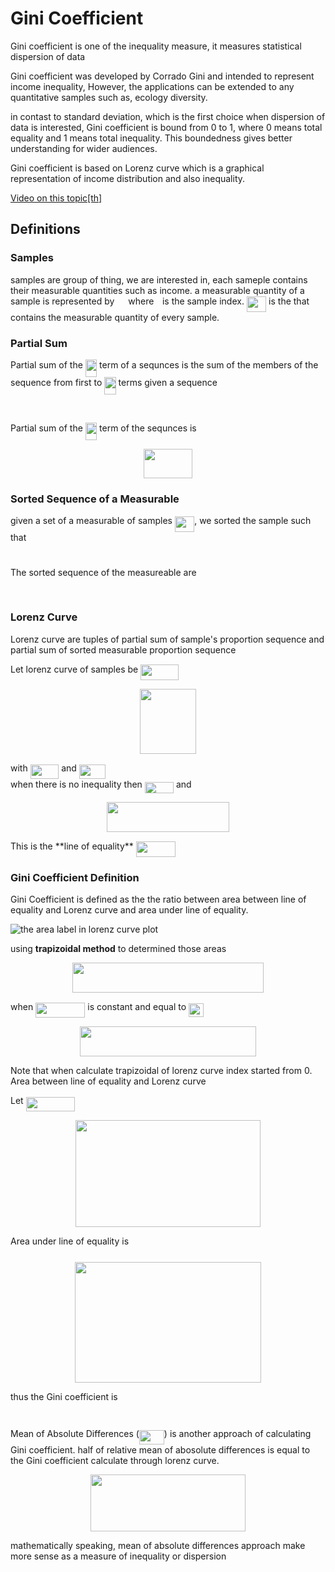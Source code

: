 # Gini Coefficient

Gini coefficient is one of the inequality measure, it measures statistical dispersion of data

Gini coefficient was developed by Corrado Gini and intended to represent income inequality, However, the applications can be extended to any quantitative samples such as, ecology diversity.

in contast to standard deviation, which is the first choice when dispersion of data is interested, Gini coefficient is bound from 0 to 1, where 0 means total equality and 1 means total inequality. This boundedness gives better understanding for wider audiences.

Gini coefficient is based on Lorenz curve which is a graphical representation of income distribution and also inequality.

[Video on this topic[th]](https://youtu.be/yqRwAr0eDw4)

## Definitions

### Samples

samples are group of thing, we are interested in, each sameple contains their measurable quantities such as income. a measurable quantity of a sample is represented by <img src="svgs/9fc20fb1d3825674c6a279cb0d5ca636.svg?invert_in_darkmode" align=middle width=14.045887349999989pt height=14.15524440000002pt/> where <img src="svgs/77a3b857d53fb44e33b53e4c8b68351a.svg?invert_in_darkmode" align=middle width=5.663225699999989pt height=21.68300969999999pt/> is the sample index. <img src="svgs/2be584587fa2addfb86cdbc696cc407f.svg?invert_in_darkmode" align=middle width=31.30620404999999pt height=24.65753399999998pt/> is the that contains the measurable quantity of every sample.

### Partial Sum

Partial sum of the <img src="svgs/3def24cf259215eefdd43e76525fb473.svg?invert_in_darkmode" align=middle width=18.32504519999999pt height=27.91243950000002pt/> term of a sequnces is the sum of the members of the sequence from first to <img src="svgs/3def24cf259215eefdd43e76525fb473.svg?invert_in_darkmode" align=middle width=18.32504519999999pt height=27.91243950000002pt/> terms
given a sequence

<p align="center"><img src="svgs/4b1c48538791749cad617097a5c4bd89.svg?invert_in_darkmode" align=middle width=119.96209335pt height=16.438356pt/></p>

Partial sum of the <img src="svgs/3def24cf259215eefdd43e76525fb473.svg?invert_in_darkmode" align=middle width=18.32504519999999pt height=27.91243950000002pt/> term of the sequnces is

<p align="center"><img src="svgs/490e732f8013277138ec2a20eafe07c6.svg?invert_in_darkmode" align=middle width=78.3199956pt height=47.358596999999996pt/></p>

### Sorted Sequence of a Measurable

given a set of a measurable of samples <img src="svgs/2be584587fa2addfb86cdbc696cc407f.svg?invert_in_darkmode" align=middle width=31.30620404999999pt height=24.65753399999998pt/>, we sorted the sample such that

<p align="center"><img src="svgs/76028955fc262594791b51ac7d15c1f9.svg?invert_in_darkmode" align=middle width=283.80748275pt height=11.327609699999998pt/></p>

The sorted sequence of the measureable are

<p align="center"><img src="svgs/005cdab82ae7bc95f7d13b3452a886eb.svg?invert_in_darkmode" align=middle width=174.12802109999998pt height=16.438356pt/></p>

### Lorenz Curve

Lorenz curve are tuples of partial sum of sample's proportion sequence and partial sum of sorted measurable proportion sequence

Let lorenz curve of samples be <img src="svgs/57480d683548cabe23bc856a8c551c0f.svg?invert_in_darkmode" align=middle width=60.42819089999998pt height=24.65753399999998pt/>

<p align="center"><img src="svgs/999f60af757844701e7b7df03ccf297a.svg?invert_in_darkmode" align=middle width=89.3155593pt height=104.58018449999999pt/></p>

with <img src="svgs/8511332df39325a5a9da9b5aeb7be6f0.svg?invert_in_darkmode" align=middle width=45.559286849999985pt height=22.831056599999986pt/> and <img src="svgs/1cc82470061a35a5468ec096483b1d0e.svg?invert_in_darkmode" align=middle width=42.41617544999999pt height=22.831056599999986pt/>  
when there is no inequality then <img src="svgs/4857a419253496ade3d008a2348c1aca.svg?invert_in_darkmode" align=middle width=46.18040294999999pt height=18.666631500000015pt/> and
<p align="center"><img src="svgs/1985bb7540e6e3d0eb17b7d8643a0549.svg?invert_in_darkmode" align=middle width=196.79711204999998pt height=47.358596999999996pt/></p> 
This is the **line of equality** <img src="svgs/85943d5fd288f0d3e4f4792c45b3d3c2.svg?invert_in_darkmode" align=middle width=63.571302299999985pt height=24.65753399999998pt/>

### Gini Coefficient Definition

Gini Coefficient is defined as the the ratio between area between line of equality and Lorenz curve and area under line of equality.

![the area label in lorenz curve plot]()

using **trapizoidal method** to determined those areas

<p align="center"><img src="svgs/641a286e2b24bc45347e054ca277021b.svg?invert_in_darkmode" align=middle width=306.49667895pt height=47.806078649999996pt/></p>

when <img src="svgs/07a573358a6c64b29111b28e8252da9d.svg?invert_in_darkmode" align=middle width=79.25610494999998pt height=24.65753399999998pt/> is constant and equal to <img src="svgs/ecd35f68213cd27c6e57c6d46f168f31.svg?invert_in_darkmode" align=middle width=24.00689774999999pt height=22.831056599999986pt/>

<p align="center"><img src="svgs/8c889f1f665ea6af52d8c08459f1e968.svg?invert_in_darkmode" align=middle width=281.8909104pt height=47.806078649999996pt/></p>

Note that when calculate trapizoidal of lorenz curve index started from 0.  
Area between line of equality and Lorenz curve

Let <img src="svgs/7bfade092cda38225eaf6e3cfe962a1a.svg?invert_in_darkmode" align=middle width=78.39875835pt height=22.831056599999986pt/>

<p align="center"><img src="svgs/5717239c787017ec66b92f694764eec8.svg?invert_in_darkmode" align=middle width=296.78041635pt height=171.90822825pt/></p>

Area under line of equality is <img src="svgs/47d54de4e337a06266c0e1d22c9b417b.svg?invert_in_darkmode" align=middle width=6.552545999999997pt height=27.77565449999998pt/>

<p align="center"><img src="svgs/b89c5c18514012bc17a903d85fcc80b5.svg?invert_in_darkmode" align=middle width=297.6100479pt height=192.71228459999998pt/></p>

thus the Gini coefficient is

<p align="center"><img src="svgs/6b0574cfb12ec741ce19eb16c4a25a55.svg?invert_in_darkmode" align=middle width=51.84290265pt height=14.42921205pt/></p>

Mean of Absolute Differences (<img src="svgs/299ea464285ce5f16fa312605bdddc08.svg?invert_in_darkmode" align=middle width=39.954444749999986pt height=22.465723500000017pt/>) is another approach of calculating Gini coefficient. half of relative mean of abosolute differences is equal to the Gini coefficient calculate through lorenz curve.

<p align="center"><img src="svgs/6cf9f414b7b0e8ba06558e050dd892a4.svg?invert_in_darkmode" align=middle width=248.40371985pt height=91.25284244999999pt/></p>

mathematically speaking, mean of absolute differences approach make more sense as a measure of inequality or dispersion
